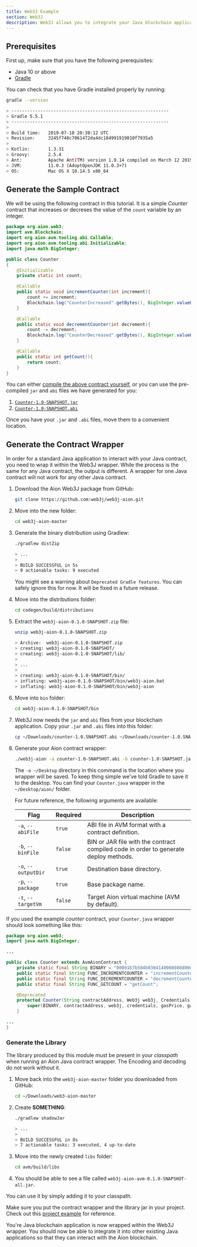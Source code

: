 ```yaml
---
title: Web3J Example
section: Web3J
description: Web3J allows you to integrate your Java blockchain application into an existing standard Java application. It does this by wrapping your blockchain application in a standard application wrapper. This article walks you through this process. We recommend that you follow this article through by using the supplied Counter contract. Once you are comfortable with the process, you can attempt to wrap your custom Java blockchain application.
---
```


## Prerequisites

First up, make sure that you have the following prerequisites:

- Java 10 or above
- [Gradle](https://docs.gradle.org/current/userguide/userguide.html)

You can check that you have Gradle installed properly by running:

```bash
gradle --version

> ------------------------------------------------------------
> Gradle 5.5.1
> ------------------------------------------------------------
>
> Build time:   2019-07-10 20:38:12 UTC
> Revision:     3245f748c7061472da4dc184991919810f7935a5
>
> Kotlin:       1.3.31
> Groovy:       2.5.4
> Ant:          Apache Ant(TM) version 1.9.14 compiled on March 12 2019
> JVM:          11.0.3 (AdoptOpenJDK 11.0.3+7)
> OS:           Mac OS X 10.14.5 x86_64
```

## Generate the Sample Contract

We will be using the following contract in this tutorial. It is a simple _Counter_ contract that increases or decreses the value of the `count` variable by an integer.

```java
package org.aion.web3;
import avm.Blockchain;
import org.aion.avm.tooling.abi.Callable;
import org.aion.avm.tooling.abi.Initializable;
import java.math.BigInteger;

public class Counter
{
    @Initializable
    private static int count;

    @Callable
    public static void incrementCounter(int increment){
        count += increment;
        Blockchain.log("CounterIncreased".getBytes(), BigInteger.valueOf(increment).toByteArray());
    }

    @Callable
    public static void decrementCounter(int decrement){
        count -= decrement;
        Blockchain.log("CounterDecreased".getBytes(), BigInteger.valueOf(decrement).toByteArray());
    }

    @Callable
    public static int getCount(){
        return count;
    }
}
```

You can either [compile the above contract yourself](developers/basics/compile/intellij/), or you can use the pre-compiled `jar` and `abi` files we have generated for you:

1. [`Counter-1.0-SNAPSHOT.jar`](https://github.com/jennijuju/aion-web3j-example/raw/master/contract/counter-1.0-SNAPSHOT.jar)
2. [`Counter-1.0-SNAPSHOT.abi`](https://raw.githubusercontent.com/jennijuju/aion-web3j-example/master/contract/counter-1.0-SNAPSHOT.abi)

Once you have your `.jar` and `.abi` files, move them to a convenient location.

## Generate the Contract Wrapper

In order for a standard Java application to interact with your Java contract, you need to wrap it within the Web3J wrapper. While the process is the same for any Java contract, the output is different. A wrapper for one Java contract will not work for any other Java contract.

1. Download the Aion Web3J package from GitHub:

    ```bash
    git clone https://github.com:web3j/web3j-aion.git
    ```

2. Move into the new folder:

    ```bash
    cd web3j-aion-master
    ```

3. Generate the binary distribution using Gradlew:

    ```bash
    ./gradlew distZip

    > ...
    >
    > BUILD SUCCESSFUL in 5s
    > 9 actionable tasks: 9 executed
    ```

    You might see a warning about `Deprecated Gradle features`. You can safely ignore this for now. It will be fixed in a future release.

4. Move into the distributions folder:

    ```bash
    cd codegen/build/distributions
    ```

5. Extract the `web3j-aion-0.1.0-SNAPSHOT.zip` file:

    ```sh
    unzip web3j-aion-0.1.0-SNAPSHOT.zip

    > Archive:  web3j-aion-0.1.0-SNAPSHOT.zip
    > creating: web3j-aion-0.1.0-SNAPSHOT/
    > creating: web3j-aion-0.1.0-SNAPSHOT/lib/
    >
    > ...
    >
    > creating: web3j-aion-0.1.0-SNAPSHOT/bin/
    > inflating: web3j-aion-0.1.0-SNAPSHOT/bin/web3j-aion.bat  
    > inflating: web3j-aion-0.1.0-SNAPSHOT/bin/web3j-aion
    ```

6. Move into `bin` folder:

    ```bash
    cd web3j-aion-0.1.0-SNAPSHOT/bin
    ```

7. Web3J now needs the `jar` and `abi` files from your blockchain application. Copy your `.jar` and `.abi` files into this folder:

    ```bash
    cp ~/Downloads/counter-1.0.SNAPSHOT.abi ~/Downloads/counter-1.0.SNAPSHOT.jar .
    ```

8. Generate your Aion contract wrapper:

    ```bash
    ./web3j-aion -a counter-1.0-SNAPSHOT.abi -b counter-1.0-SNAPSHOT.jar -o ~/Desktop -p aion
    ```

    The `-o ~/Desktop` directory in this command is the location where you wrapper will be saved. To keep thing simple we've told Gradle to save it to the desktop. You can find your `Counter.java` wrapper in the `~/Desktop/aion/` folder.

    For future reference, the following arguments are available:

    | Flag | Required | Description |
    |------|----------|-------------|
    | `-a`, `--abiFile` | `true` | ABI file in AVM format with a contract definition. |
    | `-b`, `--binFile` | `false` | BIN or JAR file with the contract compiled code in order to generate deploy methods. |
    | `-o`, `--outputDir`  | `true` | Destination base directory. |  
    | `-p`, `--package` | `true` | Base package name. |
    | `-t`, `--targetVm` | `false` | Target Aion virtual machine (AVM by default). |

If you used the example _counter_ contract, your `Counter.java` wrapper should look something like this:

```java
package org.aion.web3;
import java.math.BigInteger;

...

public class Counter extends AvmAionContract {
    private static final String BINARY = "00001b7b504b0304140008080800d4 ... ";
    public static final String FUNC_INCREMENTCOUNTER = "incrementCounter";
    public static final String FUNC_DECREMENTCOUNTER = "decrementCounter";
    public static final String FUNC_GETCOUNT = "getCount";

    @Deprecated
    protected Counter(String contractAddress, Web3j web3j, Credentials credentials, BigInteger gasPrice, BigInteger gasLimit) {
        super(BINARY, contractAddress, web3j, credentials, gasPrice, gasLimit);
    }

...
}
```

### Generate the Library

<!-- NOTE: What is this _library_? What does it do? What is it for? I have no idea what this section is for or why I'm doing it. -->

The library produced by this module must be present in your
_classpath_ when running an Aion Java contract wrapper. The Encoding and decoding do not work without it.

<!-- How do you add this _library_ into my classpath? -->

1. Move back into the `web3j-aion-master` folder you downloaded from GitHub:

    ```bash
    cd ~/Downloads/web3-aion-master
    ```

<!-- What is this that we're creating? What is a shadow jar? -->

2. Create **SOMETHING**:

    ```sh
    ./gradlew shadowJar

    > ...
    >
    > BUILD SUCCESSFUL in 8s
    > 7 actionable tasks: 3 executed, 4 up-to-date
    ```

3. Move into the newly created `libs` folder:

    ```bash
    cd avm/build/libs
    ```

4. You should be able to see a file called `web3j-aion-avm-0.1.0-SNAPSHOT-all.jar`.

<!-- What does this mean? How do I add this to my classpath? -->
You can use it by simply adding it to your classpath.

Make sure you put the contract wrapper and the library jar in your project. Check out this [project example](https://github.com/jennijuju/aion-web3j-example) for reference.

You're Java blockchain application is now wrapped within the Web3J wrapper. You should now be able to integrate it into other existing Java applications so that they can interact with the Aion blockchain.

